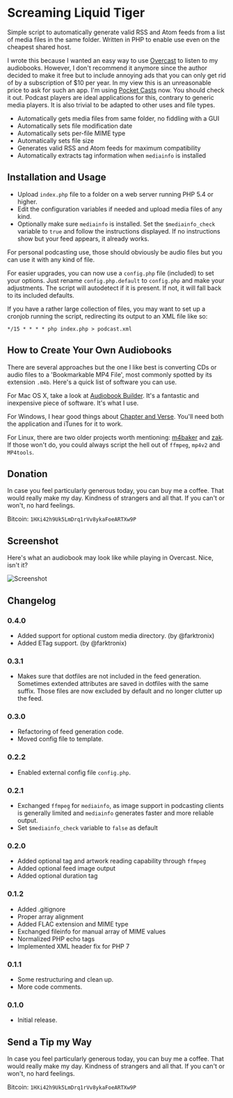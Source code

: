 # Screaming Liquid Tiger

Simple script to automatically generate valid RSS and Atom feeds from a list of media files in the same folder. Written in PHP to enable use even on the cheapest shared host.

I wrote this because I wanted an easy way to use [Overcast](https://overcast.fm/) to listen to my audiobooks. However, I don't recommend it anymore since the author decided to make it free but to include annoying ads that you can only get rid of by a subscription of $10 per year. In my view this is an unreasonable price to ask for such an app. I'm using [Pocket Casts](http://www.shiftyjelly.com/pocketcasts/) now. You should check it out. Podcast players are ideal applications for this, contrary to generic media players. It is also trivial to be adapted to other uses and file types.

* Automatically gets media files from same folder, no fiddling with a GUI
* Automatically sets file modification date
* Automatically sets per-file MIME type
* Automatically sets file size
* Generates valid RSS and Atom feeds for maximum compatibility
* Automatically extracts tag information when `mediainfo` is installed

## Installation and Usage

* Upload `index.php` file to a folder on a web server running PHP 5.4 or higher.
* Edit the configuration variables if needed and upload media files of any kind.
* Optionally make sure `mediainfo` is installed. Set the `$mediainfo_check` variable to `true` and follow the instructions displayed. If no instructions show but your feed appears, it already works.

For personal podcasting use, those should obviously be audio files but you can use it with any kind of file.

For easier upgrades, you can now use a `config.php` file (included) to set your options. Just rename `config.php.default` to `config.php` and make your adjustments. The script will autodetect if it is present. If not, it will fall back to its included defaults.

If you have a rather large collection of files, you may want to set up a cronjob running the script, redirecting its output to an XML file like so:

```
*/15 * * * * php index.php > podcast.xml
```

## How to Create Your Own Audiobooks

There are several approaches but the one I like best is converting CDs or audio files to a 'Bookmarkable MP4 File', most commonly spotted by its extension `.m4b`. Here's a quick list of software you can use.

For Mac OS X, take a look at [Audiobook Builder](http://www.splasm.com/audiobookbuilder/). It's a fantastic and inexpensive piece of software. It's what I use.

For Windows, I hear good things about  [Chapter and Verse](http://lodensoftware.com/chapter-and-verse/). You'll need both the application and iTunes for it to work.

For Linux, there are two older projects worth mentioning: [m4baker](https://github.com/crabmanX/m4baker) and [zak](https://code.google.com/p/zak/). If those won't do, you could always script the hell out of `ffmpeg`, `mp4v2` and `MP4tools`.

## Donation

In case you feel particularly generous today, you can buy me a coffee. That would really make my day. Kindness of strangers and all that. If you can't or won't, no hard feelings.

Bitcoin: `1HXi42h9Uk5LmDrq1rVv8ykaFoeARTXw9P`

## Screenshot

Here's what an audiobook may look like while playing in Overcast. Nice, isn't it?

![Screenshot](https://raw.githubusercontent.com/herrbischoff/screaming-liquid-tiger/master/assets/screenshot.jpg)

## Changelog

### 0.4.0

* Added support for optional custom media directory. (by @farktronix)
* Added ETag support. (by @farktronix)

### 0.3.1

* Makes sure that dotfiles are not included in the feed generation.  Sometimes extended attributes are saved in dotfiles with the same suffix. Those files are now excluded by default and no longer clutter up the feed.

### 0.3.0

* Refactoring of feed generation code.
* Moved config file to template.

### 0.2.2

* Enabled external config file `config.php`.

### 0.2.1

* Exchanged `ffmpeg` for `mediainfo`, as image support in podcasting clients is generally limited and `mediainfo` generates faster and more reliable output.
* Set `$mediainfo_check` variable to `false` as default

### 0.2.0

* Added optional tag and artwork reading capability through `ffmpeg`
* Added optional feed image output
* Added optional duration tag

### 0.1.2

* Added .gitignore
* Proper array alignment
* Added FLAC extension and MIME type
* Exchanged fileinfo for manual array of MIME values
* Normalized PHP echo tags
* Implemented XML header fix for PHP 7

### 0.1.1

* Some restructuring and clean up.
* More code comments.

### 0.1.0

* Initial release.

## Send a Tip my Way

In case you feel particularly generous today, you can buy me a coffee. That would really make my day. Kindness of strangers and all that. If you can't or won't, no hard feelings.

Bitcoin: `1HXi42h9Uk5LmDrq1rVv8ykaFoeARTXw9P`

